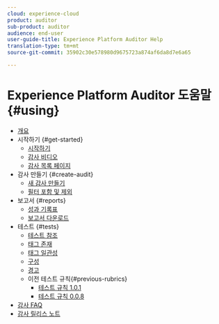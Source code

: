```yaml
---
cloud: experience-cloud
product: auditor
sub-product: auditor
audience: end-user
user-guide-title: Experience Platform Auditor Help
translation-type: tm+mt
source-git-commit: 35902c30e578980d9675723a874af6da8d7e6a65

---
```



# Experience Platform Auditor 도움말 {#using}

+ [개요](overview.md)
+ 시작하기 {#get-started}
   + [시작하기](get-started/getting-started.md)
   + [감사 비디오](get-started/videos.md)
   + [감사 목록 페이지](get-started/audit-list.md)
+ 감사 만들기 {#create-audit}
   + [새 감사 만들기](create-audit/create-new-audit.md)
   + [필터 포함 및 제외](create-audit/filters.md)
+ 보고서 {#reports}
   + [성과 기록표](reports/scorecard.md)
   + [보고서 다운로드](reports/download-report.md)
+ 테스트 {#tests}
   + [테스트 참조](tests/test-reference.md)
   + [태그 존재](tests/test-ref-presence.md)
   + [태그 일관성](tests/test-ref-consistency.md)
   + [구성](tests/test-ref-cfg.md)
   + [경고](tests/test-ref-alerts.md)
   + 이전 테스트 규칙{#previous-rubrics}
      + [테스트 규칙 1.0.1](tests/previous-rubrics/test-rubric1-0-1.md)
      + [테스트 규칙 0.0.8](tests/previous-rubrics/test-rubric1-0.md)
+ [감사 FAQ](auditor-faq.md)
+ [감사 릴리스 노트](release-notes.md)
